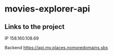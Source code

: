 # movies-explorer-api

## Links to the project

IP 158.160.108.69

Backend https://api.my.places.nomoredomains.sbs
